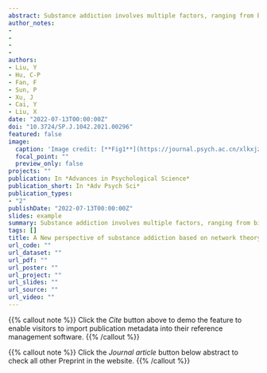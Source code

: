 ```yaml
---
abstract: Substance addiction involves multiple factors, ranging from biological, social, to cultural. But the dominant biological reductionism-based explanations focus primarily on the brain, potentially hindering a more comprehensive and inclusive research of substance addiction and its recovery. We propose that network theory, focusing on feedback loops formed by interactions between myriad psychological disorder variables, will provide a better holistic framework to understand the complexity of substance addiction. Applying network theory to substance addiction may provide new insights in (1) understanding the interrelationships and interactions between symptoms, (2) understanding the systematic integrity and dynamic changes in symptom networks, and (3) integrating multiple levels of factors into a unified theoretical framework. Also, network theory may generate new approaches for future interventions and treatments. In sum, networktheory, as a theoretical model, provide a new perspective for understanding substance addiction and its intervention. We believe this reframing will encourage more empirical research toward various other hypotheses within this framework, thus, promoting the treatment and recovery of substance addiction.
author_notes:
- 
- 
- 
- 
authors:
- Liu, Y
- Hu, C-P
- Fan, F
- Sun, P
- Xu, J
- Cai, Y
- Liu, X
date: "2022-07-13T00:00:00Z"
doi: "10.3724/SP.J.1042.2021.00296"
featured: false
image:
  caption: 'Image credit: [**Fig1**](https://journal.psych.ac.cn/xlkxjz/EN/10.3724/SP.J.1042.2021.00296)'
  focal_point: ""
  preview_only: false
projects: ""
publication: In *Advances in Psychological Science*
publication_short: In *Adv Psych Sci*
publication_types: 
- "2"
publishDate: "2022-07-13T00:00:00Z"
slides: example
summary: Substance addiction involves multiple factors, ranging from biological, social, to cultural. But the dominant biological reductionism-based explanations focus primarily on the brain, potentially hindering a more comprehensive and inclusive research of substance addiction and its recovery.
tags: []
title: A New perspective of substance addiction based on network theory
url_code: ""
url_dataset: ""
url_pdf: ""
url_poster: ""
url_project: ""
url_slides: ""
url_source: ""
url_video: ""
---
```


{{% callout note %}}
Click the _Cite_ button above to demo the feature to enable visitors to import publication metadata into their reference management software.
{{% /callout %}}

{{% callout note %}}
Click the _Journal article_ button below abstract to check all other Preprint in the website.
{{% /callout %}}
